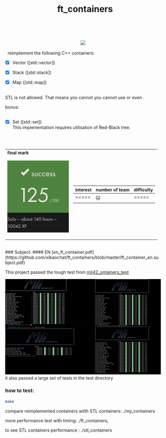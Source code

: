 <h1 align="center">
   <b font size="15" face="arial" >ft_containers<br><br></font></b></h1>
   <p align="center">
 <img src="https://img.shields.io/badge/c++-4895ef?style=for-the-badge&logo=c++&logoColor=white">
 </p>
   reimplement the following C++ containers:
 <br>
 
- [x] Vector ([std::vector])

- [x] Stack ([std::stack])

- [x] Map ([std::map]) 
<br>
STL is not allowed. That means you cannot you cannot use <iterator> or even <utility>.</br>

bonus:<br></br>
- [x] Set ([std::set])
<br>This implementation requires utilisation of Red-Black tree.</br>
<br>
<table  align="center"></br>
<td>
 <b face="arial" >final mark<br><br>
 <img src="https://github.com/xibaochat/ft_containers/blob/master/final_mark.png">
</br></br>
</td>
<td>

| interest                     | number of team          | difficulty                       |
| ---------------------------- | ----------              | ----------                       |
|:star::star::star::star::star:  |   :cat:                 |  :star::star::star::star::star:| 

</td>
</table>
<br>
### Subject:
#### EN [en_ft_container.pdf](https://github.com/xibaochat/ft_containers/blob/master/ft_container_en.subject.pdf)

This project passed the tough test from [mli42_ontainers_test](https://github.com/mli42/containers_test.git)

![test_result](https://github.com/xibaochat/ft_containers/blob/master/test_result.jpeg)
 it also passed a large set of tests in the test directory
 ### how to test:

```bash
make
```
compare reimplemented containers wiith STL containers: ./my_containers 

more performance test with timing: ./ft_containers, 

to see STL containers performance : ./stl_containers

